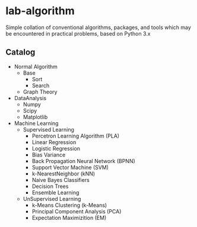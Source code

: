 # lab-algorithm

Simple collation of conventional algorithms, packages, and tools which may be encountered in practical problems, based on Python 3.x

## Catalog

- Normal Algorithm
	- Base
		- Sort
		- Search
	- Graph Theory
- DataAnalysis
	- Numpy
	- Scipy
	- Matplotlib
- Machine Learning
	- Supervised Learning
		- Percetron Learning Algorithm (PLA)
		- Linear Regression
		- Logistic Regression
		- Bias Variance
		- Back Propagation Neural Network (BPNN)
		- Support Vector Machine (SVM)
		- k-NearestNeighbor (kNN)
		- Naive Bayes Classifiers
		- Decision Trees
		- Ensemble Learning
	- UnSupervised Learning
		- k-Means Clustering (k-Means)
		- Principal Component Analysis (PCA)
		- Expectation Maximizition (EM)